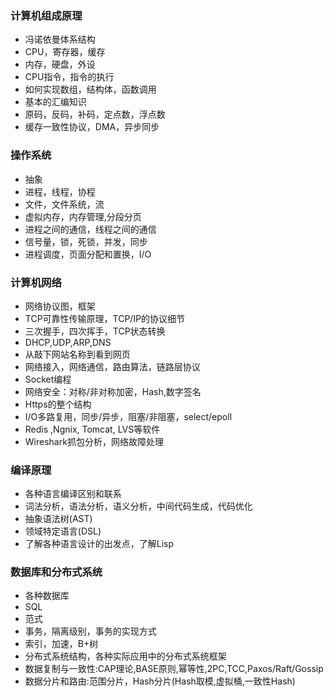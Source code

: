 ###  计算机组成原理

- 冯诺依曼体系结构
- CPU，寄存器，缓存
- 内存，硬盘，外设
- CPU指令，指令的执行
- 如何实现数组，结构体，函数调用
- 基本的汇编知识
- 原码，反码，补码，定点数，浮点数
- 缓存一致性协议，DMA，异步同步


###  操作系统

- 抽象
- 进程，线程，协程
- 文件，文件系统，流
- 虚拟内存，内存管理,分段分页
- 进程之间的通信，线程之间的通信
- 信号量，锁，死锁，并发，同步
- 进程调度，页面分配和置换，I/O


###  计算机网络

- 网络协议图，框架
- TCP可靠性传输原理，TCP/IP的协议细节
- 三次握手，四次挥手，TCP状态转换
- DHCP,UDP,ARP,DNS
- 从敲下网站名称到看到网页
- 网络接入，网络通信，路由算法，链路层协议
- Socket编程
- 网络安全：对称/非对称加密，Hash,数字签名
- Https的整个结构
- I/O多路复用，同步/异步，阻塞/非阻塞，select/epoll
- Redis ,Ngnix, Tomcat, LVS等软件
- Wireshark抓包分析，网络故障处理


###  编译原理

- 各种语言编译区别和联系
- 词法分析，语法分析，语义分析，中间代码生成，代码优化
- 抽象语法树(AST)
- 领域特定语言(DSL)
- 了解各种语言设计的出发点，了解Lisp


###  数据库和分布式系统

- 各种数据库
- SQL
- 范式
- 事务，隔离级别，事务的实现方式
- 索引，加速，B+树
- 分布式系统结构，各种实际应用中的分布式系统框架
- 数据复制与一致性:CAP理论,BASE原则,幂等性,2PC,TCC,Paxos/Raft/Gossip
- 数据分片和路由:范围分片，Hash分片(Hash取模,虚拟桶,一致性Hash)


